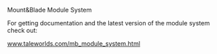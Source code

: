 Mount&Blade Module System

For getting documentation and the latest version of the module system check out:

www.taleworlds.com/mb_module_system.html
